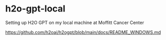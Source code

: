 # h2o-gpt-local

Setting up H2O GPT on my local machine at Moffitt Cancer Center

https://github.com/h2oai/h2ogpt/blob/main/docs/README_WINDOWS.md
